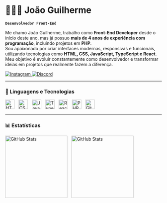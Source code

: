 # 👨🏻‍💻 João Guilherme

**`Desenvolvedor Front-End`**

Me chamo João Guilherme, trabalho como **Front-End Developer** desde o início deste ano, mas já possuo **mais de 4 anos de experiência com programação**, incluindo projetos em **PHP**.  
Sou apaixonado por criar interfaces modernas, responsivas e funcionais, utilizando tecnologias como **HTML, CSS, JavaScript, TypeScript e React**.  
Meu objetivo é evoluir constantemente como desenvolvedor e transformar ideias em projetos que realmente fazem a diferença.  

<p align="left">
    <a href="https://www.instagram.com/threadlinedevelopers" target="_blank">
        <img 
            alt="Instagram" 
            title="Siga no Instagram" 
            src="https://img.shields.io/badge/Instagram-ThreadLineDevelopers-E4405F?style=for-the-badge&logo=instagram&logoColor=white"
        />
    </a>
    <a href="https://discord.gg/aRjaXTBMJq" target="_blank">
        <img 
            alt="Discord" 
            title="Entre no nosso grupo do Discord" 
            src="https://img.shields.io/badge/Discord-ThreadLine%20Community-5865F2?style=for-the-badge&logo=discord&logoColor=white"
        />
    </a>
</p>

---

### 🤖 Linguagens e Tecnologias

<img 
    align="left" 
    alt="HTML"
    title="HTML" 
    width="30px" 
    style="padding-right: 10px;" 
    src="https://cdn.jsdelivr.net/gh/devicons/devicon@latest/icons/html5/html5-original.svg" 
/>
<img 
    align="left" 
    alt="CSS" 
    title="CSS"
    width="30px" 
    style="padding-right: 10px;" 
    src="https://cdn.jsdelivr.net/gh/devicons/devicon@latest/icons/css3/css3-original.svg" 
/>
<img 
    align="left" 
    alt="JavaScript" 
    title="JavaScript"
    width="30px" 
    style="padding-right: 10px;" 
    src="https://cdn.jsdelivr.net/gh/devicons/devicon@latest/icons/javascript/javascript-original.svg" 
/>
<img 
    align="left" 
    alt="TypeScript"
    title="TypeScript" 
    width="30px" 
    style="padding-right: 10px;" 
    src="https://cdn.jsdelivr.net/gh/devicons/devicon@latest/icons/typescript/typescript-original.svg" 
/>
<img 
    align="left" 
    alt="React"
    title="React" 
    width="30px" 
    style="padding-right: 10px;" 
    src="https://cdn.jsdelivr.net/gh/devicons/devicon@latest/icons/react/react-original.svg" 
/>
<img 
    align="left" 
    alt="PHP" 
    title="PHP"
    width="30px" 
    style="padding-right: 10px;" 
    src="https://cdn.jsdelivr.net/gh/devicons/devicon@latest/icons/php/php-original.svg" 
/>
<img 
    align="left" 
    alt="Git" 
    title="Git"
    width="30px" 
    style="padding-right: 10px;" 
    src="https://cdn.jsdelivr.net/gh/devicons/devicon@latest/icons/git/git-original.svg" 
/>

<br/>
<br/>

---

### 📊 Estatísticas

<p>
  <img 
    align="left" 
    alt="GitHub Stats" 
    height="200" 
    style="padding-right: 10px;" 
    src="https://github-readme-stats.vercel.app/api?username=JoaoGManasano&show_icons=true&theme=tokyonight&include_all_commits=true&locale=pt-br" 
  />

<img 
      align="left" 
      alt="GitHub Stats" 
      height="200" 
      src="https://github-readme-stats.vercel.app/api/top-langs/?username=JoaoGManasano&theme=tokyonight&layout=compact&custom_title=Tecnologias&langs_count=9" 
  />

</p>  

